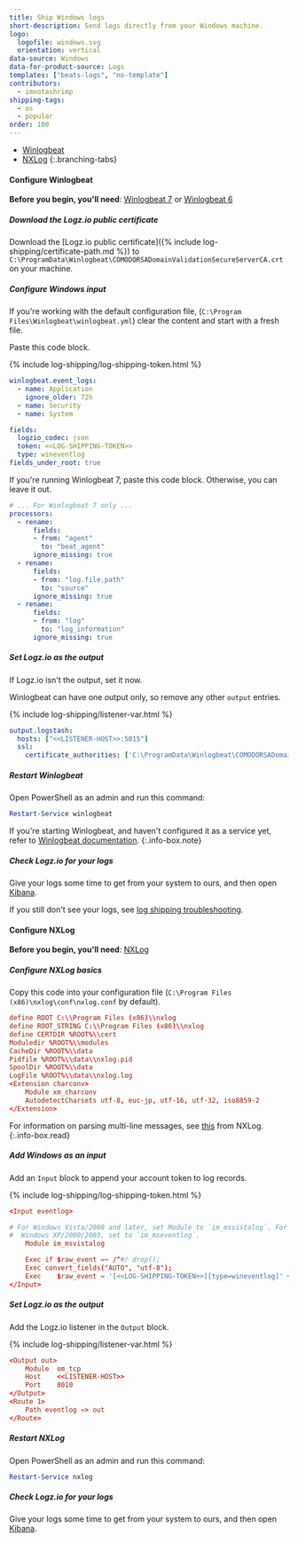 ```yaml
---
title: Ship Windows logs
short-description: Send logs directly from your Windows machine.
logo:
  logofile: windows.svg
  orientation: vertical
data-source: Windows
data-for-product-source: Logs
templates: ["beats-logs", "no-template"]
contributors:
  - imnotashrimp
shipping-tags:
  - os
  - popular
order: 100
---
```


<!-- tabContainer:start -->
<div class="branching-container">

* [Winlogbeat](#winlogbeat-config)
* [NXLog](#nxlog-config)
{:.branching-tabs}

<!-- tab:start -->
<div id="winlogbeat-config">

#### Configure Winlogbeat

**Before you begin, you'll need**:
[Winlogbeat 7](https://www.elastic.co/guide/en/beats/winlogbeat/7.x/winlogbeat-installation-configuration.html#installation) or
[Winlogbeat 6](https://www.elastic.co/guide/en/beats/winlogbeat/6.8/winlogbeat-installation.html)

<div class="tasklist">

##### Download the Logz.io public certificate

Download the
[Logz.io public certificate]({% include log-shipping/certificate-path.md %})
to `C:\ProgramData\Winlogbeat\COMODORSADomainValidationSecureServerCA.crt`
on your machine.

##### Configure Windows input

If you're working with the default configuration file,
(`C:\Program Files\Winlogbeat\winlogbeat.yml`)
clear the content and start with a fresh file.

Paste this code block.

{% include log-shipping/log-shipping-token.html %}

```yaml
winlogbeat.event_logs:
  - name: Application
    ignore_older: 72h
  - name: Security
  - name: System

fields:
  logzio_codec: json
  token: <<LOG-SHIPPING-TOKEN>>
  type: wineventlog
fields_under_root: true
```

If you're running Winlogbeat 7, paste this code block.
Otherwise, you can leave it out.

```yaml
# ... For Winlogbeat 7 only ...
processors:
  - rename:
      fields:
      - from: "agent"
        to: "beat_agent"
      ignore_missing: true
  - rename:
      fields:
      - from: "log.file.path"
        to: "source"
      ignore_missing: true
  - rename:
      fields:
      - from: "log"
        to: "log_information"
      ignore_missing: true
```


##### Set Logz.io as the output

If Logz.io isn't the output, set it now.

Winlogbeat can have one output only, so remove any other `output` entries.

{% include log-shipping/listener-var.html %} 

```yaml
output.logstash:
  hosts: ["<<LISTENER-HOST>>:5015"]
  ssl:
    certificate_authorities: ['C:\ProgramData\Winlogbeat\COMODORSADomainValidationSecureServerCA.crt']
```

##### Restart Winlogbeat

Open PowerShell as an admin and run this command:

```powershell
Restart-Service winlogbeat
```

<!-- info-box-start:info -->
If you're starting Winlogbeat, and haven't configured it as a service yet, refer to [Winlogbeat documentation](https://www.elastic.co/guide/en/beats/winlogbeat/current/configuring-howto-winlogbeat.html).
{:.info-box.note}
<!-- info-box-end -->

##### Check Logz.io for your logs

Give your logs some time to get from your system to ours, and then open [Kibana](https://app.logz.io/#/dashboard/kibana).

If you still don't see your logs, see [log shipping troubleshooting]({{site.baseurl}}/user-guide/log-shipping/log-shipping-troubleshooting.html).

</div>

</div>
<!-- tab:end -->

<!-- tab:start -->
<div id="nxlog-config">

#### Configure NXLog

**Before you begin, you'll need**:
[NXLog](https://nxlog.co/products/nxlog-community-edition/download)

<div class="tasklist">

##### Configure NXLog basics

Copy this code into your configuration file (`C:\Program Files (x86)\nxlog\conf\nxlog.conf` by default).

```conf
define ROOT C:\\Program Files (x86)\\nxlog
define ROOT_STRING C:\\Program Files (x86)\\nxlog
define CERTDIR %ROOT%\\cert
Moduledir %ROOT%\\modules
CacheDir %ROOT%\\data
Pidfile %ROOT%\\data\\nxlog.pid
SpoolDir %ROOT%\\data
LogFile %ROOT%\\data\\nxlog.log
<Extension charconv>
    Module xm_charconv
    AutodetectCharsets utf-8, euc-jp, utf-16, utf-32, iso8859-2
</Extension>
```

<!-- info-box-start:info -->
For information on parsing multi-line messages, see [this](https://nxlog.co/documentation/nxlog-user-guide/parsing-multiline.html#parsing-multiline) from NXLog.
{:.info-box.read}
<!-- info-box-end -->

##### Add Windows as an input

Add an `Input` block to append your account token to log records.

{% include log-shipping/log-shipping-token.html %}

```conf
<Input eventlog>

# For Windows Vista/2008 and later, set Module to `im_msvistalog`. For
#  Windows XP/2000/2003, set to `im_mseventlog`.
    Module im_msvistalog

    Exec if $raw_event =~ /^#/ drop();
    Exec convert_fields("AUTO", "utf-8");
    Exec    $raw_event = '[<<LOG-SHIPPING-TOKEN>>][type=wineventlog]' + $raw_event;
</Input>
```

##### Set Logz.io as the output

Add the Logz.io listener in the `Output` block.

{% include log-shipping/listener-var.html %} 

```conf
<Output out>
    Module  om_tcp
    Host    <<LISTENER-HOST>>
    Port    8010
</Output>
<Route 1>
    Path eventlog => out
</Route>
```

##### Restart NXLog

Open PowerShell as an admin and run this command:

```powershell
Restart-Service nxlog
```

##### Check Logz.io for your logs

Give your logs some time to get from your system to ours, and then open [Kibana](https://app.logz.io/#/dashboard/kibana).

</div>

</div>
<!-- tab:end -->

</div>
<!-- tabContainer:end -->
